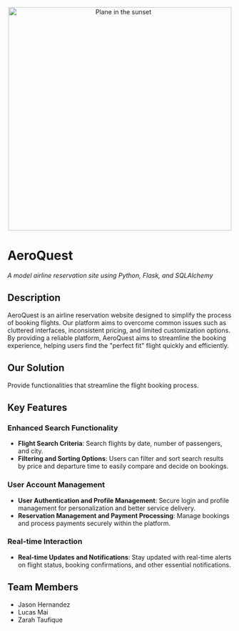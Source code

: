 <p align="center">
  <img src = "https://github.com/zarahtau/aeroquest/assets/136948242/9d009009-3864-48b1-8d2b-edb045a8e578" width="500" alt="Plane in the sunset">
</p>

# AeroQuest
*A model airline reservation site using Python, Flask, and SQLAlchemy* 

## Description
AeroQuest is an airline reservation website designed to simplify the process of booking flights. Our platform aims to overcome common issues such as cluttered interfaces, inconsistent pricing, and limited customization options. By providing a reliable platform, AeroQuest aims to streamline the booking experience, helping users find the "perfect fit" flight quickly and efficiently.

## Our Solution
Provide functionalities that streamline the flight booking process. 

## Key Features
### Enhanced Search Functionality
- **Flight Search Criteria**: Search flights by date, number of passengers, and city.
- **Filtering and Sorting Options**: Users can filter and sort search results by price and departure time to easily compare and decide on bookings.

### User Account Management
- **User Authentication and Profile Management**: Secure login and profile management for personalization and better service delivery.
- **Reservation Management and Payment Processing**: Manage bookings and process payments securely within the platform.

### Real-time Interaction
- **Real-time Updates and Notifications**: Stay updated with real-time alerts on flight status, booking confirmations, and other essential notifications.

## Team Members
- Jason Hernandez
- Lucas Mai
- Zarah Taufique

